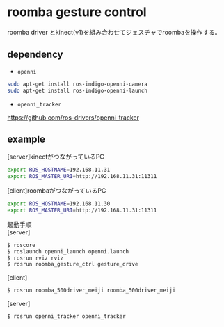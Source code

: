 # roomba gesture control

roomba driver とkinect(v1)を組み合わせてジェスチャでroombaを操作する。

## dependency

- `openni`

```bash
sudo apt-get install ros-indigo-openni-camera
sudo apt-get install ros-indigo-openni-launch
```

- `openni_tracker`

https://github.com/ros-drivers/openni_tracker

## example
[server]kinectがつながっているPC

```bash
export ROS_HOSTNAME=192.168.11.31
export ROS_MASTER_URI=http://192.168.11.31:11311
```

[client]roombaがつながっているPC

```bash
export ROS_HOSTNAME=192.168.11.30
export ROS_MASTER_URI=http://192.168.11.31:11311
```

起動手順  
[server]

```bash
$ roscore
$ roslaunch openni_launch openni.launch 
$ rosrun rviz rviz 
$ rosrun roomba_gesture_ctrl gesture_drive
```

[client]

```bash
$ rosrun roomba_500driver_meiji roomba_500driver_meiji
```

[server]

```bash
$ rosrun openni_tracker openni_tracker
```
